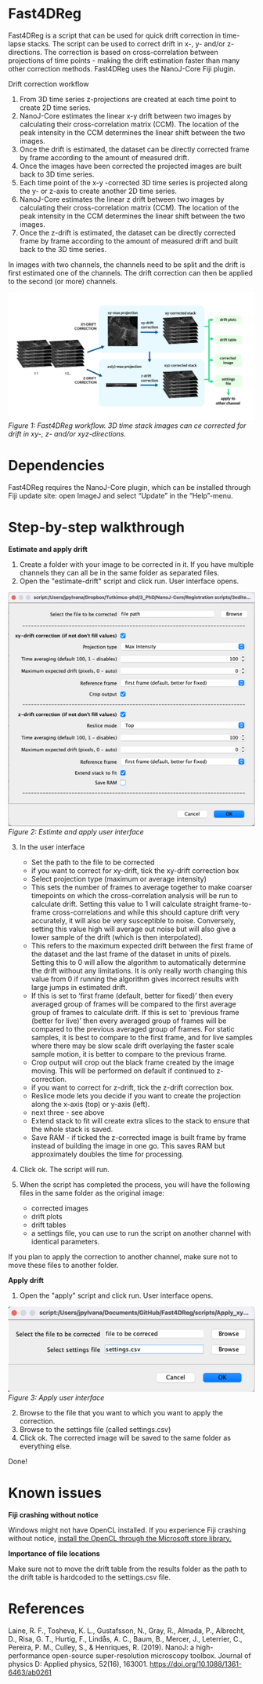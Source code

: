 # Fast4DReg

Fast4DReg is a script that can be used for quick drift correction in time-lapse stacks. The script can be used to correct drift in x-, y- and/or z-directions. The correction is based on cross-correlation between projections of time points - making the drift estimation faster than many other correction methods. Fast4DReg uses the NanoJ-Core Fiji plugin.

Drift correction workflow
1. From 3D time series z-projections are created at each time point to create 2D time series. 
2. NanoJ-Core estimates the linear x-y drift between two images by calculating their cross-correlation matrix (CCM). The location of the peak intensity in the CCM determines the linear shift between the two images. 
3. Once the drift is estimated, the dataset can be directly corrected frame by frame according to the amount of measured drift. 
4. Once the images have been corrected the projected images are built back to 3D time series.
5. Each time point of the x-y -corrected 3D time series is projected along the y- or z-axis to create another 2D time series. 
6. NanoJ-Core estimates the linear z drift between two images by calculating their cross-correlation matrix (CCM). The location of the peak intensity in the CCM determines the linear shift between the two images. 
7. Once the z-drift is estimated, the dataset can be directly corrected frame by frame according to the amount of measured drift and built back to the 3D time series.

In images with two channels, the channels need to be split and the drift is first estimated one of the channels. The drift correction can then be applied to the second (or more) channels.

![image](images/methodDescription.png)
*Figure 1: Fast4DReg workflow. 3D time stack images can ce corrected for drift in xy-, z- and/or xyz-directions.*

# Dependencies

Fast4DReg requires the NanoJ-Core plugin, which can be installed through Fiji update site: open ImageJ and select “Update” in the “Help”-menu.


# Step-by-step walkthrough

**Estimate and apply drift**
1. Create a folder with your image to be corrected in it. If you have multiple channels they can all be in the same folder as separated files.
2. Open the "estimate-drift" script and click run. User interface opens.

![image](images/Fast4DregUI.png)
*Figure 2: Estimte and apply user interface*

3. In the user interface
     - Set the path to the file to be corrected
     - if you want to correct for xy-drift, tick the xy-drift correction box
     - Select projection type (maximum or average intensity) 
     - This sets the number of frames to average together to make coarser timepoints on which the
cross-correlation analysis will be run to calculate drift. Setting this value to 1 will calculate
straight frame-to-frame cross-correlations and while this should capture drift very accurately, it
will also be very susceptible to noise. Conversely, setting this value high will average out noise
but will also give a lower sample of the drift (which is then interpolated).
     - This refers to the maximum expected drift between the first frame of the dataset and the last
frame of the dataset in units of pixels. Setting this to 0 will allow the algorithm to automatically
determine the drift without any limitations. It is only really worth changing this value from 0 if
running the algorithm gives incorrect results with large jumps in estimated drift.
    - If this is set to ‘first frame (default, better for fixed)’ then every averaged group of frames will be
compared to the first average group of frames to calculate drift. If this is set to ‘previous frame
(better for live)’ then every averaged group of frames will be compared to the previous averaged
group of frames. For static samples, it is best to
compare to the first frame, and for live samples where there may be slow scale drift overlaying
the faster scale sample motion, it is better to compare to the previous frame.
    - Crop output will crop out the black frame created by the image moving. This will be performed on default if continued to z-correction.
    - if you want to correct for z-drift, tick the z-drift correction box.
    - Reslice mode lets you decide if you want to create the projection along the x-axis (top) or y-axis (left).
    - next three - see above
    - Extend stack to fit will create extra slices to the stack to ensure that the whole stack is saved.
    - Save RAM - if ticked the z-corrected image is built frame by frame instead of building the image in one go. This saves RAM but approximately doubles the time for processing.
  
  1. Click ok. The script will run.
  2. When the script has completed the process, you will have the following files in the same folder as the original image:
       - corrected images
       - drift plots
       - drift tables
       - a settings file, you can use to run the script on another channel with identical parameters. 
   
   If you plan to apply the correction to another channel, make sure not to move these files to another folder.
  
**Apply drift**

1. Open the "apply" script and click run. User interface opens.  

![image](images/applyUI.png)
*Figure 3: Apply user interface*


2. Browse to the file that you want to which you want to apply the correction.
3. Browse to the settings file (called settings.csv)
4. Click ok. The corrected image will be saved to the same folder as everything else.

Done!



# Known issues

**Fiji crashing without notice**

Windows might not have OpenCL installed. If you experience Fiji crashing without notice, [install the OpenCL through the Microsoft store library.](https://www.microsoft.com/en-us/p/opencl-and-opengl-compatibility-pack/9nqpsl29bfff?activetab=pivot:overviewtab)

**Importance of file locations**

Make sure not to move the drift table from the results folder as the path to the drift table is hardcoded to the settings.csv file. 




# References

Laine, R. F., Tosheva, K. L., Gustafsson, N., Gray, R., Almada, P., Albrecht, D., Risa, G. T., Hurtig, F., Lindås, A. C., Baum, B., Mercer, J., Leterrier, C., Pereira, P. M., Culley, S., & Henriques, R. (2019). NanoJ: a high-performance open-source super-resolution microscopy toolbox. Journal of physics D: Applied physics, 52(16), 163001. https://doi.org/10.1088/1361-6463/ab0261


